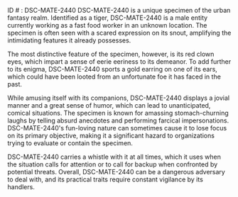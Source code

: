 ID # : DSC-MATE-2440
DSC-MATE-2440 is a unique specimen of the urban fantasy realm. Identified as a tiger, DSC-MATE-2440 is a male entity currently working as a fast food worker in an unknown location. The specimen is often seen with a scared expression on its snout, amplifying the intimidating features it already possesses.

The most distinctive feature of the specimen, however, is its red clown eyes, which impart a sense of eerie eeriness to its demeanor. To add further to its enigma, DSC-MATE-2440 sports a gold earring on one of its ears, which could have been looted from an unfortunate foe it has faced in the past.

While amusing itself with its companions, DSC-MATE-2440 displays a jovial manner and a great sense of humor, which can lead to unanticipated, comical situations. The specimen is known for amassing stomach-churning laughs by telling absurd anecdotes and performing farcical impersonations. DSC-MATE-2440's fun-loving nature can sometimes cause it to lose focus on its primary objective, making it a significant hazard to organizations trying to evaluate or contain the specimen.

DSC-MATE-2440 carries a whistle with it at all times, which it uses when the situation calls for attention or to call for backup when confronted by potential threats. Overall, DSC-MATE-2440 can be a dangerous adversary to deal with, and its practical traits require constant vigilance by its handlers.
